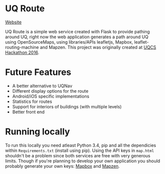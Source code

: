 # UQ Route

[Website](https://uqroute.com)

UQ Route is a simple web service created with Flask to provide pathing around UQ, right now the web application generates a path around UQ using OpenSourceMaps, using libraries/APIs leafletjs, Mapbox, leaflet-routing-machine and Mapzen. This project was originally created at [UQCS Hackathon 2016](https://uqcs.org.au/).

# Future Features
- A better alternative to UQNav
- Different display options for the route
- Android/iOS specific implementations
- Statistics for routes
- Support for interiors of buildings (with multiple levels)
- Better front end

# Running locally

To run this locally you need atleast Python 3.4, pip and all the dependicies within `Requirements.txt` (install using pip). Using the API keys in `map.html` shouldn't be a problem since both services are free with very generous limits. Though if you're planning to develop your own application you should probably generate your own keys: [Mapbox](https://mapbox.com/) and [Mapzen](https://mapzen.com/).
